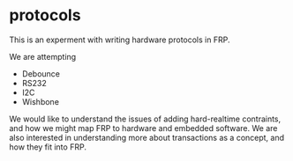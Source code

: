 protocols
=========

This is an experment with writing hardware protocols in FRP.

We are attempting

  * Debounce
  * RS232
  * I2C
  * Wishbone
  
We would like to understand the issues of adding hard-realtime contraints, and how we might map FRP to
hardware and embedded software.
We are also interested in understanding more about transactions as a concept, and how they fit into FRP.


